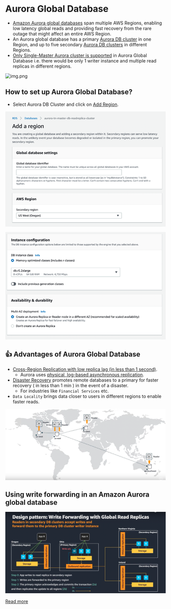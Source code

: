# Aurora Global Database
- [Amazon Aurora global databases](https://docs.aws.amazon.com/AmazonRDS/latest/AuroraUserGuide/aurora-global-database.html) span multiple AWS Regions, enabling low latency global reads and providing fast recovery from the rare outage that might affect an entire AWS Region. 
- An Aurora global database has a primary [Aurora DB cluster](Readme.md) in one Region, and up to five secondary [Aurora DB clusters](Readme.md) in different Regions.
- [Only Single-Master Aurora cluster is supported](https://docs.aws.amazon.com/AmazonRDS/latest/AuroraUserGuide/aurora-multi-master.html) in Aurora Global Database i.e. there would be only 1 writer instance and multiple read replicas in different regions.

![img.png](https://docs.aws.amazon.com/AmazonRDS/latest/AuroraUserGuide/images/aurora-global-databases-conceptual-illo.png)

## How to set up Aurora Global Database?
- Select Aurora DB Cluster and click on [Add Region](https://docs.aws.amazon.com/AmazonRDS/latest/AuroraUserGuide/aurora-global-database-getting-started.html#aurora-global-database-attaching).

![img.png](assests/aurora_global_db_steps_1.png)

![img.png](assests/aurora_global_db_steps_2.png)

## :thumbsup: Advantages of Aurora Global Database
- [Cross-Region Replication with low replica lag (in less than 1 second)](../../AWS-Global-Architecture-Region-AZ.md). 
  - Aurora uses [physical, log-based asynchronous replication](../../../1_HLDDesignComponents/0_SystemGlossaries/Append-Only.md).
- [Disaster Recovery](../../../1_HLDDesignComponents/0_SystemGlossaries/FaultTolerance&DisasterRecovery.md) promotes remote databases to a primary for faster recovery ( in less than 1 min ) in the event of a disaster. 
  - For industries like `Financial Services` etc.
- `Data Locality` brings data closer to users in different regions to enable faster reads.

![img.png](assests/aurora_global_database_img.png)

## Using write forwarding in an Amazon Aurora global database
![img.png](assests/aurora_global_write_forwarding.png)

[Read more](https://docs.aws.amazon.com/AmazonRDS/latest/AuroraUserGuide/aurora-global-database-write-forwarding.html)
